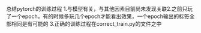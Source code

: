 总结pytorch的训练过程
1.与模型有关，与其他因素目前尚未发现关联2.之前只玩了一个epoch，有的时候多玩几个epoch才能看出效果，一个epoch输出的标签全部相同是有可能的
3.正确的训练过程在correct_train.py的文件之中
